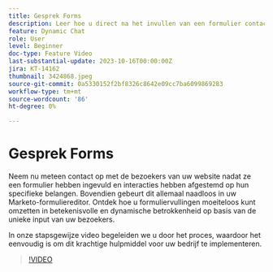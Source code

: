 ```yaml
---
title: Gesprek Forms
description: Leer hoe u direct na het invullen van een formulier contact kunt opnemen met uw websitebezoekers.
feature: Dynamic Chat
role: User
level: Beginner
doc-type: Feature Video
last-substantial-update: 2023-10-16T00:00:00Z
jira: KT-14162
thumbnail: 3424868.jpeg
source-git-commit: 0a5330152f2bf8326c8642e09cc7ba6099869283
workflow-type: tm+mt
source-wordcount: '86'
ht-degree: 0%

---
```



# Gesprek Forms

Neem nu meteen contact op met de bezoekers van uw website nadat ze een formulier hebben ingevuld en interacties hebben afgestemd op hun specifieke belangen. Bovendien gebeurt dit allemaal naadloos in uw Marketo-formuliereditor. Ontdek hoe u formuliervullingen moeiteloos kunt omzetten in betekenisvolle en dynamische betrokkenheid op basis van de unieke input van uw bezoekers.

In onze stapsgewijze video begeleiden we u door het proces, waardoor het eenvoudig is om dit krachtige hulpmiddel voor uw bedrijf te implementeren.

>[!VIDEO](https://video.tv.adobe.com/v/3424868/?learn=on)
